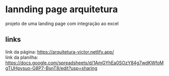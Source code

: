 # lannding page arquitetura
projeto de uma landing page com integração ao excel

## links 
link da página: https://arquitetura-victor.netlify.app/ <br>
link da planilha: https://docs.google.com/spreadsheets/d/1AmGYhEa0SOzY84g7wdKWfoMgTUHpvsuo-G8P7-BsnT8/edit?usp=sharing
